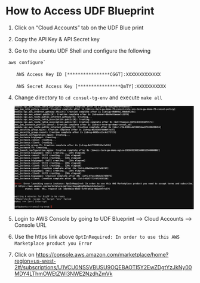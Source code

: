 # How to Access UDF Blueprint


1. Click on “Cloud Accounts” tab on the UDF Blue print

2. Copy the API Key & API Secret key

3. Go to the ubuntu UDF Shell and configure the following

```
 aws configure`

    AWS Access Key ID [****************CGGT]:XXXXXXXXXXXXX

    AWS Secret Access Key [****************QmTY]:XXXXXXXXXXX
```

4. Change directory to `cd consul-tg-env` and execute `make all`
 
   ![alt text](../../images/makefail.png)

5. Login to AWS Console by going to UDF Blueprint –> Cloud Accounts –> Console URL

6. Use the https link above `OptInRequired: In order to use this AWS Marketplace product you Error`

7. Click on https://console.aws.amazon.com/marketplace/home?region=us-west-2#/subscriptions/U1VCU0NSSVBUSU9OQEBAOTI5Y2EwZDgtYzJkNy00MDY4LThmOWEtZWI3NWE2NzdhZmVk


